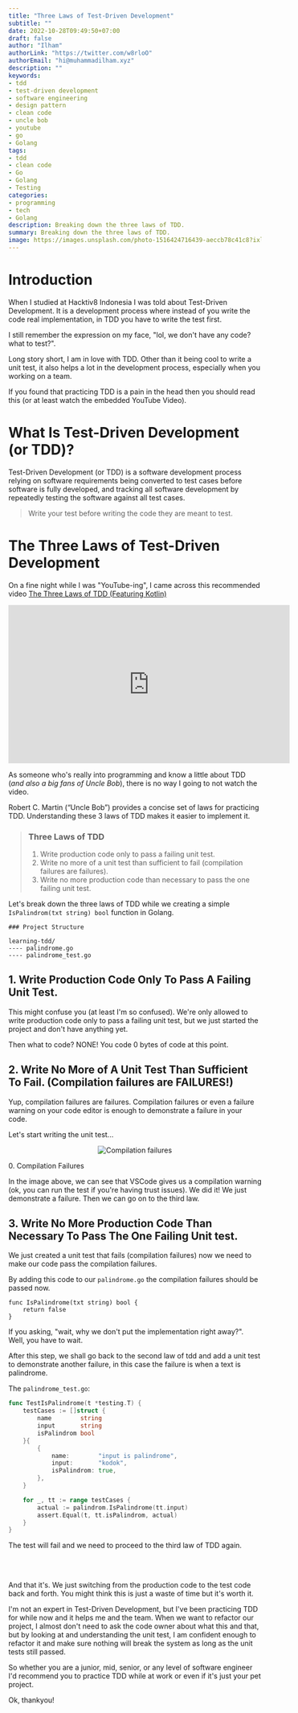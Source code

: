 ```yaml
---
title: "Three Laws of Test-Driven Development"
subtitle: ""
date: 2022-10-28T09:49:50+07:00
draft: false
author: "Ilham"
authorLink: "https://twitter.com/w8rloO"
authorEmail: "hi@muhammadilham.xyz"
description: ""
keywords:
- tdd
- test-driven development
- software engineering
- design pattern
- clean code
- uncle bob
- youtube
- go
- Golang
tags:
- tdd
- clean code
- Go
- Golang
- Testing
categories:
- programming
- tech
- Golang
description: Breaking down the three laws of TDD.
summary: Breaking down the three laws of TDD.
image: https://images.unsplash.com/photo-1516424716439-aeccb78c41c8?ixlib=rb-4.0.3&ixid=MnwxMjA3fDB8MHxwaG90by1wYWdlfHx8fGVufDB8fHx8&auto=format&fit=crop&w=1738&q=80
---
```

# Introduction
When I studied at Hacktiv8 Indonesia I was told about Test-Driven Development. It is a development process where instead of you write the code real implementation, in TDD you have to write the test first.

I still remember the expression on my face, "lol, we don't have any code? what to test?".

Long story short, I am in love with TDD. Other than it being cool to write a unit test, it also helps a lot in the development process, especially when you working on a team.

If you found that practicing TDD is a pain in the head then you should read this (or at least watch the embedded YouTube Video).

# What Is Test-Driven Development (or TDD)?
Test-Driven Development (or TDD) is a software development process relying on software requirements being converted to test cases before software is fully developed, and tracking all software development by repeatedly testing the software against all test cases.

> Write your test before writing the code they are meant to test.

# The Three Laws of Test-Driven Development
On a fine night while I was "YouTube-ing", I came across this recommended video [The Three Laws of TDD (Featuring Kotlin)](https://www.youtube.com/watch?v=qkblc5WRn-U)

<p align="center">
    <iframe width="560" height="315" src="https://www.youtube.com/embed/qkblc5WRn-U" title="YouTube video player" frameborder="0" allow="accelerometer; autoplay; clipboard-write; encrypted-media; gyroscope; picture-in-picture"></iframe>
</p>

As someone who's really into programming and know a little about TDD (*and also a big fans of Uncle Bob*), there is no way I going to not watch the video.

Robert C. Martin (“Uncle Bob”) provides a concise set of laws for practicing TDD. Understanding these 3 laws of TDD makes it easier to implement it.

> ### Three Laws of TDD
> 1. Write production code only to pass a failing unit test.
> 2. Write no more of a unit test than sufficient to fail (compilation failures are failures).
> 3. Write no more production code than necessary to pass the one failing unit test.

Let's break down the three laws of TDD while we creating a simple `IsPalindrom(txt string) bool` function in Golang.

```
### Project Structure

learning-tdd/
---- palindrome.go
---- palindrome_test.go
```


## 1. Write Production Code Only To Pass A Failing Unit Test.
This might confuse you (at least I'm so confused). We're only allowed to write production code only to pass a failing unit test, but we just started the project and don't have anything yet.

Then what to code? NONE! You code 0 bytes of code at this point.
<script src="https://gist.github.com/mhdiiilham/7cbc329713a6508062d40634e32e60d4.js"></script>

## 2. Write No More of A Unit Test Than Sufficient To Fail. (Compilation failures are FAILURES!)
Yup, compilation failures are failures. Compilation failures or even a failure warning on your code editor is enough to demonstrate a failure in your code.

Let's start writing the unit test...

<p align="center">
  <img src="https://drive.google.com/uc?export=view&id=1Y5iwim1SwKeX2Zco-SOA2KhUY-OdEXnk" alt="Compilation failures"/>
  <figcaption>0. Compilation Failures</figcaption>
</p>

In the image above, we can see that VSCode gives us a compilation warning (ok, you can run the test if you're having trust issues).
We did it! We just demonstrate a failure. Then we can go on to the third law.

## 3. Write No More Production Code Than Necessary To Pass The One Failing Unit test.
We just created a unit test that fails (compilation failures) now we need to make our code pass the compilation failures.

By adding this code to our `palindrome.go` the compilation failures should be passed now.

```
func IsPalindrome(txt string) bool {
	return false
}
```

If you asking, "wait, why we don't put the implementation right away?". Well, you have to wait.

After this step, we shall go back to the second law of tdd and add a unit test to demonstrate another failure, in this case the failure is when a text is palindrome.

The `palindrome_test.go`:

```go
func TestIsPalindrome(t *testing.T) {
	testCases := []struct {
		name        string
		input       string
		isPalindrom bool
	}{
		{
			name:        "input is palindrome",
			input:       "kodok",
			isPalindrom: true,
		},
	}

	for _, tt := range testCases {
		actual := palindrom.IsPalindrome(tt.input)
		assert.Equal(t, tt.isPalindrom, actual)
	}
}
```

The test will fail and we need to proceed to the third law of TDD again.

<br/><br/>

And that it's. We just switching from the production code to the test code back and forth. You might think this is just a waste of time but it's worth it.

I'm not an expert in Test-Driven Development, but I've been practicing TDD for while now and it helps me and the team. When we want to refactor our project, I almost don't need to ask the code owner about what this and that, but by looking at and understanding the unit test, I am confident enough to refactor it and make sure nothing will break the system as long as the unit tests still passed.

So whether you are a junior, mid, senior, or any level of software engineer I'd recommend you to practice TDD while at work or even if it's just your pet project.

Ok, thankyou!

